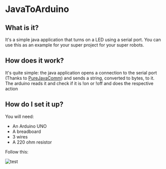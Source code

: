 # JavaToArduino

## What is it?
It's a simple java application that turns on a LED using a serial port. You can use this as an example for your super project for your super robots.

## How does it work?
It's quite simple: the java application opens a connection to the serial port (Thanks to [PureJavaComm](https://github.com/nyholku/purejavacomm)) and sends a string, converted to bytes, to it. The arduino reads it and check if it is !on or !off and does the respective action

## How do I set it up?
You will need:
* An Arduino UNO
* A breadboard
* 3 wires
* A 220 ohm resistor

Follow this:

![test](https://i.ibb.co/LzSZxTP/resized-image-Promo.jpg)
